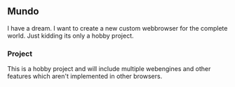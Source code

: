 <h2>Mundo</h2>

<p>I have a dream. I want to create a new custom webbrowser for the complete world. Just kidding its only a hobby project.</p>

<h3>Project</h3>

<p>This is a hobby project and will include multiple webengines and other features which aren't implemented in other browsers.</p>
